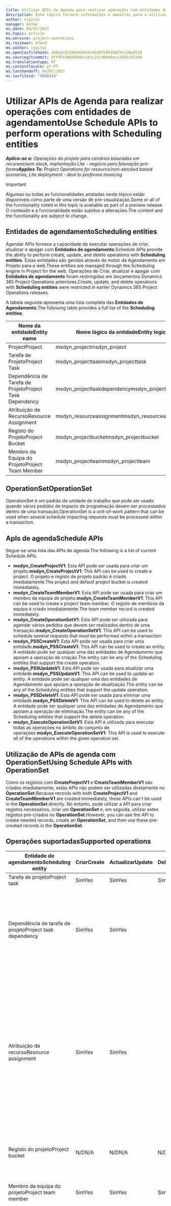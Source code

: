 ```yaml
---
title: Utilizar APIs de Agenda para realizar operações com entidades de agendamento
description: Este tópico fornece informações e amostras para a utilização de APIs de agenda.
author: sigitac
manager: Annbe
ms.date: 04/07/2021
ms.topic: article
ms.service: project-operations
ms.reviewer: kfend
ms.author: sigitac
ms.openlocfilehash: a50a2c6220bb49de8146d0758019827e120e0526
ms.sourcegitcommit: 8ff9fe396db6dec581c21cd6bb9acc2691c815b0
ms.translationtype: HT
ms.contentlocale: pt-PT
ms.lasthandoff: 04/07/2021
ms.locfileid: "5868143"
---
```

# <a name="use-schedule-apis-to-perform-operations-with-scheduling-entities"></a><span data-ttu-id="44298-103">Utilizar APIs de Agenda para realizar operações com entidades de agendamento</span><span class="sxs-lookup"><span data-stu-id="44298-103">Use Schedule APIs to perform operations with Scheduling entities</span></span>

<span data-ttu-id="44298-104">_**Aplica-se a:** Operações do projeto para cenários baseados em recursos/sem stock, implantação Lite - negócio para faturação pró-forma_</span><span class="sxs-lookup"><span data-stu-id="44298-104">_**Applies To:** Project Operations for resource/non-stocked based scenarios, Lite deployment - deal to proforma invoicing_</span></span>

> [!IMPORTANT] 
> <span data-ttu-id="44298-105">Algumas ou todas as funcionalidades anotadas neste tópico estão disponíveis como parte de uma versão de pré-visualização.</span><span class="sxs-lookup"><span data-stu-id="44298-105">Some or all of the functionality noted in this topic is available as part of a preview release.</span></span> <span data-ttu-id="44298-106">O conteúdo e a funcionalidade estão sujeitos a alterações.</span><span class="sxs-lookup"><span data-stu-id="44298-106">The content and the functionality are subject to change.</span></span> 

## <a name="scheduling-entities"></a><span data-ttu-id="44298-107">Entidades de agendamento</span><span class="sxs-lookup"><span data-stu-id="44298-107">Scheduling entities</span></span>

<span data-ttu-id="44298-108">Agendar APIs fornece a capacidade de executar operações de criar, atualizar e apagar com **Entidades de agendamento**.</span><span class="sxs-lookup"><span data-stu-id="44298-108">Schedule APIs provide the ability to perform create, update, and delete operations with **Scheduling entities**.</span></span> <span data-ttu-id="44298-109">Estas entidades são geridas através do motor de Agendamento em Projeto para a web.</span><span class="sxs-lookup"><span data-stu-id="44298-109">These entities are managed through the Scheduling engine in Project for the web.</span></span> <span data-ttu-id="44298-110">Operações de Criar, atualizar e apagar com **Entidades de agendamento** foram restringidas em lançamentos Dynamics 365 Project Operations anteriores.</span><span class="sxs-lookup"><span data-stu-id="44298-110">Create, update, and delete operations with **Scheduling entities** were restricted in earlier Dynamics 365 Project Operations releases.</span></span>

<span data-ttu-id="44298-111">A tabela seguinte apresenta uma lista completa das **Entidades de Agendamento**.</span><span class="sxs-lookup"><span data-stu-id="44298-111">The following table provides a full list of the **Scheduling entities**.</span></span>

| <span data-ttu-id="44298-112">Nome da entidade</span><span class="sxs-lookup"><span data-stu-id="44298-112">Entity name</span></span>  | <span data-ttu-id="44298-113">Nome lógico da entidade</span><span class="sxs-lookup"><span data-stu-id="44298-113">Entity logical name</span></span> |
| --- | --- |
| <span data-ttu-id="44298-114">Project</span><span class="sxs-lookup"><span data-stu-id="44298-114">Project</span></span> | <span data-ttu-id="44298-115">msdyn_project</span><span class="sxs-lookup"><span data-stu-id="44298-115">msdyn_project</span></span> |
| <span data-ttu-id="44298-116">Tarefa de Projeto</span><span class="sxs-lookup"><span data-stu-id="44298-116">Project Task</span></span>  | <span data-ttu-id="44298-117">msdyn_projecttask</span><span class="sxs-lookup"><span data-stu-id="44298-117">msdyn_projecttask</span></span>  |
| <span data-ttu-id="44298-118">Dependência de Tarefa de Projeto</span><span class="sxs-lookup"><span data-stu-id="44298-118">Project Task Dependency</span></span>  | <span data-ttu-id="44298-119">msdyn_projecttaskdependency</span><span class="sxs-lookup"><span data-stu-id="44298-119">msdyn_projecttaskdependency</span></span>  |
| <span data-ttu-id="44298-120">Atribuição de Recurso</span><span class="sxs-lookup"><span data-stu-id="44298-120">Resource Assignment</span></span> | <span data-ttu-id="44298-121">msdyn_resourceassignment</span><span class="sxs-lookup"><span data-stu-id="44298-121">msdyn_resourceassignment</span></span> |
| <span data-ttu-id="44298-122">Registo do Projeto</span><span class="sxs-lookup"><span data-stu-id="44298-122">Project Bucket</span></span>  | <span data-ttu-id="44298-123">msdyn_projectbucket</span><span class="sxs-lookup"><span data-stu-id="44298-123">msdyn_projectbucket</span></span> |
| <span data-ttu-id="44298-124">Membro da Equipa do Projeto</span><span class="sxs-lookup"><span data-stu-id="44298-124">Project Team Member</span></span> | <span data-ttu-id="44298-125">msdyn_projectteam</span><span class="sxs-lookup"><span data-stu-id="44298-125">msdyn_projectteam</span></span> |

## <a name="operationset"></a><span data-ttu-id="44298-126">OperationSet</span><span class="sxs-lookup"><span data-stu-id="44298-126">OperationSet</span></span>

<span data-ttu-id="44298-127">OperationSet é um padrão de unidade de trabalho que pode ser usado quando vários pedidos de impacto de programação devem ser processados dentro de uma transação.</span><span class="sxs-lookup"><span data-stu-id="44298-127">OperationSet is a unit-of-work pattern that can be used when several schedule impacting requests must be processed within a transaction.</span></span>

## <a name="schedule-apis"></a><span data-ttu-id="44298-128">ApIs de agenda</span><span class="sxs-lookup"><span data-stu-id="44298-128">Schedule APIs</span></span>

<span data-ttu-id="44298-129">Segue-se uma lista das APIs de agenda.</span><span class="sxs-lookup"><span data-stu-id="44298-129">The following is a list of current Schedule APIs.</span></span>

- <span data-ttu-id="44298-130">**msdyn_CreateProjectV1**: Esta API pode ser usada para criar um projeto.</span><span class="sxs-lookup"><span data-stu-id="44298-130">**msdyn_CreateProjectV1**: This API can be used to create a project.</span></span> <span data-ttu-id="44298-131">O projeto e registo de projeto padrão é criado imediatamente.</span><span class="sxs-lookup"><span data-stu-id="44298-131">The project and default project bucket is created immediately.</span></span>
- <span data-ttu-id="44298-132">**msdyn_CreateTeamMemberV1**: Esta API pode ser usada para criar um membro da equipa de projeto.</span><span class="sxs-lookup"><span data-stu-id="44298-132">**msdyn_CreateTeamMemberV1**: This API can be used to create a project team member.</span></span> <span data-ttu-id="44298-133">O registo de membros da equipa é criado imediatamente.</span><span class="sxs-lookup"><span data-stu-id="44298-133">The team member record is created immediately.</span></span>
- <span data-ttu-id="44298-134">**msdyn_CreateOperationSetV1**: Esta API pode ser utilizada para agendar vários pedidos que devem ser realizados dentro de uma transação.</span><span class="sxs-lookup"><span data-stu-id="44298-134">**msdyn_CreateOperationSetV1**: This API can be used to schedule several requests that must be performed within a transaction.</span></span>
- <span data-ttu-id="44298-135">**msdyn_PSSCreateV1**: Esta API pode ser usada para criar uma entidade.</span><span class="sxs-lookup"><span data-stu-id="44298-135">**msdyn_PSSCreateV1**: This API can be used to create an entity.</span></span> <span data-ttu-id="44298-136">A entidade pode ser qualquer uma das entidades de Agendamento que apoiam a operação de criação.</span><span class="sxs-lookup"><span data-stu-id="44298-136">The entity can be any of the Scheduling entities that support the create operation.</span></span>
- <span data-ttu-id="44298-137">**msdyn_PSSUpdateV1**: Esta API pode ser usada para atualizar uma entidade.</span><span class="sxs-lookup"><span data-stu-id="44298-137">**msdyn_PSSUpdateV1**: This API can be used to update an entity.</span></span> <span data-ttu-id="44298-138">A entidade pode ser qualquer uma das entidades de Agendamento que apoiam a operação de atualização.</span><span class="sxs-lookup"><span data-stu-id="44298-138">The entity can be any of the Scheduling entities that support the update operation.</span></span>
- <span data-ttu-id="44298-139">**msdyn_PSSDeleteV1**: Esta API pode ser usada para eliminar uma entidade.</span><span class="sxs-lookup"><span data-stu-id="44298-139">**msdyn_PSSDeleteV1**: This API can be used to delete an entity.</span></span> <span data-ttu-id="44298-140">A entidade pode ser qualquer uma das entidades de Agendamento que apoiam a operação de eliminação.</span><span class="sxs-lookup"><span data-stu-id="44298-140">The entity can be any of the Scheduling entities that support the delete operation.</span></span>
- <span data-ttu-id="44298-141">**msdyn_ExecuteOperationSetV1**: Esta API é utilizada para executar todas as operações no âmbito do conjunto de operações.</span><span class="sxs-lookup"><span data-stu-id="44298-141">**msdyn_ExecuteOperationSetV1**: This API is used to execute all of the operations within the given operation set.</span></span>

## <a name="using-schedule-apis-with-operationset"></a><span data-ttu-id="44298-142">Utilização de APIs de agenda com OperationSet</span><span class="sxs-lookup"><span data-stu-id="44298-142">Using Schedule APIs with OperationSet</span></span>

<span data-ttu-id="44298-143">Como os registos com **CreateProjectV1** e **CreateTeamMemberV1** são criados imediatamente, estas APIs não podem ser utilizadas diretamente no **OperationSet**.</span><span class="sxs-lookup"><span data-stu-id="44298-143">Because records with both **CreateProjectV1** and **CreateTeamMemberV1** are created immediately, these APIs can't be used in the **OperationSet** directly.</span></span> <span data-ttu-id="44298-144">No entanto, pode utilizar a API para criar registos necessários, criar um **OperationSet** e, em seguida, utilizar estes registos pré-criados no **OperationSet**.</span><span class="sxs-lookup"><span data-stu-id="44298-144">However, you can use the API to create needed records, create an **OperationSet**, and then use these pre-created records in the **OperationSet**.</span></span>

## <a name="supported-operations"></a><span data-ttu-id="44298-145">Operações suportadas</span><span class="sxs-lookup"><span data-stu-id="44298-145">Supported operations</span></span>

| <span data-ttu-id="44298-146">Entidade de agendamento</span><span class="sxs-lookup"><span data-stu-id="44298-146">Scheduling entity</span></span> | <span data-ttu-id="44298-147">Criar</span><span class="sxs-lookup"><span data-stu-id="44298-147">Create</span></span> | <span data-ttu-id="44298-148">Actualizar</span><span class="sxs-lookup"><span data-stu-id="44298-148">Update</span></span> | <span data-ttu-id="44298-149">Delete</span><span class="sxs-lookup"><span data-stu-id="44298-149">Delete</span></span> | <span data-ttu-id="44298-150">Considerações importantes</span><span class="sxs-lookup"><span data-stu-id="44298-150">Important considerations</span></span> |
| --- | --- | --- | --- | --- |
<span data-ttu-id="44298-151">Tarefa de projeto</span><span class="sxs-lookup"><span data-stu-id="44298-151">Project task</span></span> | <span data-ttu-id="44298-152">Sim</span><span class="sxs-lookup"><span data-stu-id="44298-152">Yes</span></span> | <span data-ttu-id="44298-153">Sim</span><span class="sxs-lookup"><span data-stu-id="44298-153">Yes</span></span> | <span data-ttu-id="44298-154">Sim</span><span class="sxs-lookup"><span data-stu-id="44298-154">Yes</span></span> | <span data-ttu-id="44298-155">Nenhuma</span><span class="sxs-lookup"><span data-stu-id="44298-155">None</span></span> |
| <span data-ttu-id="44298-156">Dependência de tarefa de projeto</span><span class="sxs-lookup"><span data-stu-id="44298-156">Project task dependency</span></span> | <span data-ttu-id="44298-157">Sim</span><span class="sxs-lookup"><span data-stu-id="44298-157">Yes</span></span> | <span data-ttu-id="44298-158">Sim</span><span class="sxs-lookup"><span data-stu-id="44298-158">Yes</span></span> | | <span data-ttu-id="44298-159">Os registos de dependência de tarefas do projeto não estão atualizados.</span><span class="sxs-lookup"><span data-stu-id="44298-159">Project task dependency records aren't updated.</span></span> <span data-ttu-id="44298-160">Em vez disso, um registo antigo pode ser apagado e um novo recorde pode ser criado.</span><span class="sxs-lookup"><span data-stu-id="44298-160">Instead, an old record can be deleted and a new record can be created.</span></span> |
| <span data-ttu-id="44298-161">Atribuição de recurso</span><span class="sxs-lookup"><span data-stu-id="44298-161">Resource assignment</span></span> | <span data-ttu-id="44298-162">Sim</span><span class="sxs-lookup"><span data-stu-id="44298-162">Yes</span></span> | <span data-ttu-id="44298-163">Sim</span><span class="sxs-lookup"><span data-stu-id="44298-163">Yes</span></span> | | <span data-ttu-id="44298-164">As operações com os seguintes campos não são suportadas: **BookableResourceID**, **Esforço**, **EffortCompleted**, **EffortRemaining** e **PlannedWork**.</span><span class="sxs-lookup"><span data-stu-id="44298-164">Operations with the following fields aren't supported: **BookableResourceID**, **Effort**, **EffortCompleted**, **EffortRemaining**, and **PlannedWork**.</span></span> <span data-ttu-id="44298-165">Os registos de atribuição de recursos não estão atualizados.</span><span class="sxs-lookup"><span data-stu-id="44298-165">Resource assignment records aren't updated.</span></span> <span data-ttu-id="44298-166">Em vez disso, o registo antigo pode ser apagado e um novo recorde pode ser criado.</span><span class="sxs-lookup"><span data-stu-id="44298-166">Instead, the old record can be deleted and a new record can be created.</span></span> |
| <span data-ttu-id="44298-167">Registo do projeto</span><span class="sxs-lookup"><span data-stu-id="44298-167">Project bucket</span></span> | <span data-ttu-id="44298-168">N/D</span><span class="sxs-lookup"><span data-stu-id="44298-168">N/A</span></span> | <span data-ttu-id="44298-169">N/D</span><span class="sxs-lookup"><span data-stu-id="44298-169">N/A</span></span> | <span data-ttu-id="44298-170">N/D</span><span class="sxs-lookup"><span data-stu-id="44298-170">N/A</span></span> | <span data-ttu-id="44298-171">O registo predefinido é criado utilizando a API **CreateProjectV1**.</span><span class="sxs-lookup"><span data-stu-id="44298-171">The default bucket is created using the **CreateProjectV1** API.</span></span> |
| <span data-ttu-id="44298-172">Membro da equipa do projeto</span><span class="sxs-lookup"><span data-stu-id="44298-172">Project team member</span></span> | <span data-ttu-id="44298-173">Sim</span><span class="sxs-lookup"><span data-stu-id="44298-173">Yes</span></span> | <span data-ttu-id="44298-174">Sim</span><span class="sxs-lookup"><span data-stu-id="44298-174">Yes</span></span> | <span data-ttu-id="44298-175">Sim</span><span class="sxs-lookup"><span data-stu-id="44298-175">Yes</span></span> | <span data-ttu-id="44298-176">Para a operação de criação, utilize a API **CreateTeamMemberV1**.</span><span class="sxs-lookup"><span data-stu-id="44298-176">For the create operation, use the **CreateTeamMemberV1** API.</span></span> |
| <span data-ttu-id="44298-177">Project</span><span class="sxs-lookup"><span data-stu-id="44298-177">Project</span></span> | <span data-ttu-id="44298-178">Sim</span><span class="sxs-lookup"><span data-stu-id="44298-178">Yes</span></span> | <span data-ttu-id="44298-179">Sim</span><span class="sxs-lookup"><span data-stu-id="44298-179">Yes</span></span> | <span data-ttu-id="44298-180">N/D</span><span class="sxs-lookup"><span data-stu-id="44298-180">N/A</span></span> | <span data-ttu-id="44298-181">As operações com os seguintes campos não são suportadas: **StateCode**, **BulkGenerationStatus**, **GlobalRevisionToken**, **CalendarID**, **Esforço**, **EffortCompleted**, **EffortRemaining**, **Progresso**, **Terminar**, **TaskEarliestStart** e **Duração**.</span><span class="sxs-lookup"><span data-stu-id="44298-181">Operations with the following fields aren't supported: **StateCode**, **BulkGenerationStatus**, **GlobalRevisionToken**, **CalendarID**, **Effort**, **EffortCompleted**, **EffortRemaining**, **Progress**, **Finish**, **TaskEarliestStart**, and **Duration**.</span></span> |

<span data-ttu-id="44298-182">Estas APIs podem ser chamadas com objetos de entidade que incluem campos personalizados.</span><span class="sxs-lookup"><span data-stu-id="44298-182">These APIs can be called with entity objects that include custom fields.</span></span>

<span data-ttu-id="44298-183">A propriedade ID é opcional.</span><span class="sxs-lookup"><span data-stu-id="44298-183">The ID property is optional.</span></span> <span data-ttu-id="44298-184">Se for fornecido, o sistema tenta usá-lo e abre uma exceção se não puder ser usado.</span><span class="sxs-lookup"><span data-stu-id="44298-184">If it's provided, the system attempts to use it and throws an exception if it can't be used.</span></span> <span data-ttu-id="44298-185">Se não for fornecido, o sistema irá gerá-lo.</span><span class="sxs-lookup"><span data-stu-id="44298-185">If it isn't provided, the system will generate it.</span></span>

## <a name="limitations-and-known-issues"></a><span data-ttu-id="44298-186">Problemas conhecidos e de limitações</span><span class="sxs-lookup"><span data-stu-id="44298-186">Limitations and known issues</span></span>
<span data-ttu-id="44298-187">Segue-se uma lista de limitações e questões conhecidas:</span><span class="sxs-lookup"><span data-stu-id="44298-187">The following is a list of limitations and known issues:</span></span>

- <span data-ttu-id="44298-188">As APIs de agenda só podem ser utilizadas pelos **Utilizadores com licença de projeto da Microsoft.**</span><span class="sxs-lookup"><span data-stu-id="44298-188">Schedule APIs can only be used by **Users with Microsoft Project License.**</span></span> <span data-ttu-id="44298-189">Não podem ser usadas por:</span><span class="sxs-lookup"><span data-stu-id="44298-189">They can't be used by:</span></span>
    - <span data-ttu-id="44298-190">Utilizadores da aplicação</span><span class="sxs-lookup"><span data-stu-id="44298-190">Application users</span></span>
    - <span data-ttu-id="44298-191">Utilizadores do sistema</span><span class="sxs-lookup"><span data-stu-id="44298-191">System users</span></span>
    - <span data-ttu-id="44298-192">Utilizadores de integração</span><span class="sxs-lookup"><span data-stu-id="44298-192">Integration users</span></span>
    - <span data-ttu-id="44298-193">Outros utilizadores que não têm a licença necessária</span><span class="sxs-lookup"><span data-stu-id="44298-193">Other users that don't have the required license</span></span>
- <span data-ttu-id="44298-194">Cada **OperationSet** só pode ter um máximo de 100 operações.</span><span class="sxs-lookup"><span data-stu-id="44298-194">Each **OperationSet** can only have a maximum of 100 operations.</span></span>
- <span data-ttu-id="44298-195">Cada utilizador só pode ter um máximo de 10 **OperationSet** abertas.</span><span class="sxs-lookup"><span data-stu-id="44298-195">Each user can only have a maximum of 10 open **OperationSets**.</span></span>
- <span data-ttu-id="44298-196">O Project Operations suporta atualmente um máximo de 500 tarefas totais num projeto.</span><span class="sxs-lookup"><span data-stu-id="44298-196">Project Operations currently supports a maximum of 500 total tasks on a project.</span></span>
- <span data-ttu-id="44298-197">O estado de falha e os registos de avarias do **OperationSet** não estão atualmente disponíveis.</span><span class="sxs-lookup"><span data-stu-id="44298-197">**OperationSet** failure status and failure logs aren't currently available.</span></span>
- <span data-ttu-id="44298-198">As APIs da agenda estão em pré-visualização pública.</span><span class="sxs-lookup"><span data-stu-id="44298-198">Schedule APIs are in Public preview.</span></span> <span data-ttu-id="44298-199">A utilização destas APIs num ambiente de Produção não é suportada pela Microsoft.</span><span class="sxs-lookup"><span data-stu-id="44298-199">Using these APIs in a Production environment isn't supported by Microsoft.</span></span>

## <a name="sample-scenario"></a><span data-ttu-id="44298-200">Cenário de exemplo</span><span class="sxs-lookup"><span data-stu-id="44298-200">Sample scenario</span></span>

<span data-ttu-id="44298-201">Neste cenário, irá criar um projeto, um membro da equipa, quatro tarefas e duas atribuições de recursos.</span><span class="sxs-lookup"><span data-stu-id="44298-201">In this scenario, you will create a project, a team member, four tasks, and two resource assignments.</span></span> <span data-ttu-id="44298-202">Em seguida, atualizará uma tarefa, atualizará o projeto, eliminará uma tarefa, eliminará uma atribuição de recursos e criará uma dependência de tarefas.</span><span class="sxs-lookup"><span data-stu-id="44298-202">Next, you will update one task, update the project, delete one task, delete one resource assignment, and create a task dependency.</span></span>

```C#
Entity project = CreateProject();
project.Id = CallCreateProjectAction(project);
var projectReference = project.ToEntityReference();

var teamMember = new Entity("msdyn_projectteam", Guid.NewGuid());
teamMember["msdyn_name"] = $"TM {DateTime.Now.ToShortTimeString()}";
teamMember["msdyn_project"] = projectReference;
var createTeamMemberResponse = CallCreateTeamMemberAction(teamMember);

var description = $"My demo {DateTime.Now.ToShortTimeString()}";
var operationSetId = CallCreateOperationSetAction(project.Id, description);

var task1 = GetTask("1WW", projectReference);
var task2 = GetTask("2XX", projectReference, task1.ToEntityReference());
var task3 = GetTask("3YY", projectReference);
var task4 = GetTask("4ZZ";, projectReference);

var assignment1 = GetResourceAssignment("R1", teamMember, task2, project);
var assignment2 = GetResourceAssignment"R2", teamMember, task3, project);

var task1Response = CallPssCreateAction(task1, operationSetId);
var task2Response = CallPssCreateAction(task2, operationSetId);
var task3Response = CallPssCreateAction(task3, operationSetId);
var task4Response = CallPssCreateAction(task4, operationSetId);

varassignment1Response = CallPssCreateAction(assignment1, operationSetId);
varassignment2Response = CallPssCreateAction(assignment2, operationSetId);

task2["msdyn_subject"] = "Updated Task";
var task2UpdateResponse = CallPssUpdateAction(task2, operationSetId);

project["msdyn_subject"] = $"Proj update {DateTime.Now.ToShortTimeString()}";
var projectUpdateResponse = CallPssUpdateAction(project, operationSetId);

var task4DeleteResponse = CallPssDeleteAction(task4.Id.ToString(), task4.LogicalName, operationSetId);

varassignment2DeleteResponse = CallPssDeleteAction(assignment2.Id.ToString(), assignment2.LogicalName, operationSetId);

var dependency1 = GetTaskDependency(project, task2, task3);
var dependency1Response = CallPssCreateAction(dependency1, operationSetId);

CallExecuteOperationSetAction(operationSetId);
Console.WriteLine("Done....");
```

## <a name="additional-samples"></a><span data-ttu-id="44298-203">Amostras adicionais</span><span class="sxs-lookup"><span data-stu-id="44298-203">Additional samples</span></span>

```C#
#region Call actions 

///<summary>
/// Calls the action to create an operationSet
/// </summary>
/// <paramname="projectId">project id for the operations to be included in this operationSet>/param>
/// <paramname="description">description of this operationSet</param>
/// <returns>operationSet id</returns>
privatestring CallCreateOperationSetAction(Guid projectId, string description)
{
    OrganizationRequest operationSetRequest = new OrganizationRequest("msdyn_CreateOperationSetV1");
    operationSetRequest["ProjectId"] = projectId.ToString();
    operationSetRequest["Description"] = description;
    OrganizationResponse response = organizationService.Execute(operationSetRequest);
    return response["OperationSetId"].ToString();
}

/// <summary>
/// Calls the action to create an entity, only Task and Resource Assignment for now
/// </summary>
/// <paramname="entity">Task or Resource Assignment</param>
/// <paramname="operationSetId">operationSet id</param>
/// <returns>OperationSetResponse</returns>
private OperationSetResponse CallPssCreateAction(Entity entity, string operationSetId)
{
    OrganizationRequest operationSetRequest = new OrganizationRequest("msdyn_PssCreateV1");
    operationSetRequest["Entity"] = entity;
    operationSetRequest["OperationSetId"] = operationSetId;
    return GetOperationSetResponseFromOrgResponse(organizationService.Execute(operationSetRequest));
}

/// <summary<
/// Calls the action to update an entity, only Task for now
/// </summary>
/// <paramname="entity">Task or Resource Assignment</param>
/// <paramname="operationSetId">operationSet Id</param>
/// <returns>OperationSetResponse</returns>
private OperationSetResponse CallPssUpdateAction(Entity entity, string operationSetId)
{
    OrganizationRequest operationSetRequest = new OrganizationRequest("msdyn_PssUpdateV1");
    operationSetRequest["Entity"] = entity;
    operationSetRequest["OperationSetId"] = operationSetId;
    return GetOperationSetResponseFromOrgResponse(organizationService.Execute(operationSetRequest));
}

/// <summary>
/// Calls the action to update an entity, only Task and Resource Assignment for now
/// <summary>
/// <paramname="recordId">Id of the record to be deleted</param>
/// <paramname="entityLogicalName">Entity logical name of the record</param>
/// <paramname="operationSetId">OperationSet Id</param>
/// <returns>OperationSetResponse</returns>
private OperationSetResponse CallPssDeleteAction(string recordId, string entityLogicalName, string operationSetId)
{
    OrganizationRequest operationSetRequest = new OrganizationRequest("msdyn_PssDeleteV1");
    operationSetRequest["RecordId"] = recordId;
    operationSetRequest["EntityLogicalName"] = entityLogicalName;
    operationSetRequest["OperationSetId"] = operationSetId;
    return GetOperationSetResponseFromOrgResponse(organizationService.Execute(operationSetRequest));
}

/// <summary>
/// Calls the action to execute requests in an operationSet
/// <summary>
/// <paramname="operationSetId">operationSet id</param>
/// <returns>OperationSetResponse</returns>
private OperationSetResponse CallExecuteOperationSetAction(string operationSetId)
{
    OrganizationRequest operationSetRequest = new OrganizationRequest("msdyn_ExecuteOperationSetV1");
    operationSetRequest["OperationSetId"] = operationSetId;
    return GetOperationSetResponseFromOrgResponse(organizationService.Execute(operationSetRequest));
}

/// <summary>
/// This can be used to abandon an operationSet that is no longer needed
/// </summary>
/// <paramname="operationSetId">operationSet id</param>
/// <returns>OperationSetResponse</returns>
protected OperationSetResponse CallAbandonOperationSetAction(Guid operationSetId)
{
    OrganizationRequest operationSetRequest = new OrganizationRequest("msdyn_AbandonOperationSetV1");
    operationSetRequest["OperationSetId"] = operationSetId.ToString();
    return GetOperationSetResponseFromOrgResponse(organizationService.Execute(operationSetRequest));
}

/// <summary>
/// Calls the action to create a new project
/// </summary>
/// <paramname="project">Project</param>
/// <returns>project Id</returns>
private Guid CallCreateProjectAction(Entity project)
{
    OrganizationRequest createProjectRequest = new OrganizationRequest("msdyn_CreateProjectV1";
    createProjectRequest["Project"] = project;
    OrganizationResponse response = organizationService.Execute(createProjectRequest);
    var projectId = Guid.Parse((string)response["ProjectId"]);

    return projectId;
}

/// <summary>
/// Calls the action to create a new project team member
/// </summary>
/// <paramname="teamMember">Project team member</param>
/// <returns>project team member Id</returns>
privatestring CallCreateTeamMemberAction(Entity teamMember)
{
    OrganizationRequest request = new OrganizationRequest("msdyn_CreateTeamMemberV1");
    request["TeamMember"] = teamMember;
    OrganizationResponse response = organizationService.Execute(request);
    return (string)response["TeamMemberId"];
}

private OperationSetResponse GetOperationSetResponseFromOrgResponse(OrganizationResponse orgResponse)
{
    return JsonConvert.DeserializeObject><OperationSetResponse>
    ((string)orgResponse.Results["OperationSetResponse";]);
}

private EntityCollection GetDefaultBucket(EntityReference projectReference)
{
    var columnsToFetch = new ColumnSet(";msdyn_project", "msdyn_name");
    var getDefaultBucket = new QueryExpression("msdyn_projectbucket")
    {
        ColumnSet = columnsToFetch,
        Criteria =
        {
            Conditions =
            {
                new ConditionExpression("msdyn_project", ConditionOperator.Equal, projectReference.Id),
                new ConditionExpression("msdyn_name", ConditionOperator.Equal, "Bucket 1")
            }
        }
    };
    return organizationService.RetrieveMultiple(getDefaultBucket);
}

private Entity GetBucket(EntityReference projectReference)
{
    var bucketCollection = GetDefaultBucket(projectReference);
    if (bucketCollection.Entities.Count > 0)
    {
    return bucketCollection[0].ToEntity<Entity>();
    }

    throw new Exception($"Please open project with id {projectReference.Id} in the Dynamics UI and navigate to the Tasks tab");
}

private Entity CreateProject()
{
    var project = new Entity("msdyn_project", Guid.NewGuid());
    project["msdyn_subject"] = $"Proj {DateTime.Now.ToShortTimeString()}";
    return project;
}

private Entity GetTask(string name, EntityReference projectReference, EntityReference parentReference = null)
{
    var task = new Entity("msdyn_projecttask", Guid.NewGuid());
    task["msdyn_project"] = projectReference;
    task["msdyn_subject"] = name;
    task["msdyn_effort";] = 4d;
    task["msdyn_scheduledstart"] = DateTime.Today;
    task["msdyn_scheduledend"] = DateTime.Today.AddDays(5);
    task["msdyn_progress"] = 0.34m;
    task["msdyn_start"] = DateTime.Now.AddDays(1);
    task["msdyn_projectbucket"] = GetBucket(projectReference).ToEntityReference();
    task["msdyn_LinkStatus"] = new OptionSetValue(192350000);

    //Custom field handling
    /*
        task["new_custom1"] = "Just my test";
        task[";new_age"] = 98;
        task["new_amount"] = 591.34m;
        task["new_isready"] = new OptionSetValue(100000000);
    */

    if (parentReference == null)
    {
        task["msdyn_outlinelevel"] = 1;
    }
    else
    {
        task["msdyn_parenttask"] = parentReference;
    }
    return task;
}

private Entity GetResourceAssignment(string name, Entity teamMember, Entity task, Entity project)
{
    var assignment = new Entity("msdyn_resourceassignment", Guid.NewGuid());
    assignment["msdyn_projectteamid"] = teamMember.ToEntityReference();
    assignment["msdyn_taskid"] = task.ToEntityReference();
    assignment["msdyn_projectid"] = project.ToEntityReference();
    assignment["msdyn_name"] = name;
    assignment["msdyn_start"] = DateTime.Now;
    assignment["msdyn_finish"] = DateTime.Now;
    return assignment;
}

protected Entity GetTaskDependency(Entity project, Entity predecessor, Entity successor)
{
    var taskDependency = new Entity("msdyn_projecttaskdependency", Guid.NewGuid());
    taskDependency["msdyn_project"] = project.ToEntityReference();
    taskDependency["msdyn_predecessortask"] = predecessor.ToEntityReference();
    taskDependency["msdyn_successortask"] = successor.ToEntityReference();
    taskDependency["msdyn_linktype"] = new OptionSetValue(192350000);
    return taskDependency;
}

#endregion

#region OperationSetResponse DataContract --- Sample code ----

[DataContract]
publicclassOperationSetResponse
{
    [DataMember(Name = "operationSetId")]
    public Guid OperationSetId { get; set; }

    [DataMember(Name = "operationSetDetailId")]
    public Guid OperationSetDetailId { get; set; }

    [DataMember(Name = "operationType")]
    publicstring OperationType { get; set; }

    [DataMember(Name = "recordId")]
    publicstring RecordId { get; set; }

    [DataMember(Name = "correlationId")]
    publicstring CorrelationId { get; set; }
}

#endregion
```
